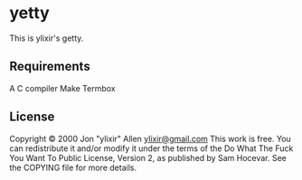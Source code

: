 # yetty
This is ylixir's getty.

## Requirements
A C compiler
Make
Termbox

## License
Copyright © 2000 Jon "ylixir" Allen <ylixir@gmail.com>
This work is free. You can redistribute it and/or modify it under the
terms of the Do What The Fuck You Want To Public License, Version 2,
as published by Sam Hocevar. See the COPYING file for more details.
